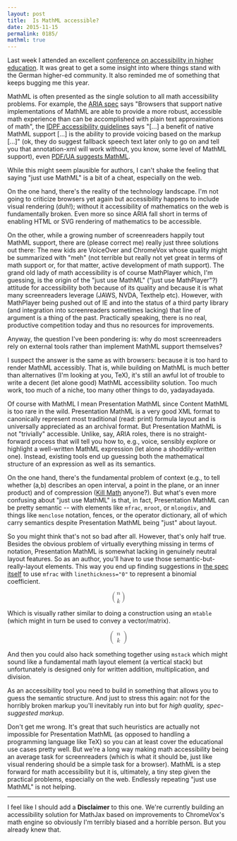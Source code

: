 ```yaml
---
layout: post
title:  Is MathML accessible?
date: 2015-11-15
permalink: 0185/
mathml: true
---
```


Last week I attended an excellent [conference on accessibility in higher education](http://www.studentenwerke.de/de/content/ibs-fachtagung). It was great to get a some insight into where things stand with the German higher-ed community. It also reminded me of something that keeps bugging me this year.

MathML is often presented as the single solution to all math accessibility problems. For example, the [ARIA spec](http://w3c.github.io/aria/aria/aria.html#math) says "Browsers that support native implementations of MathML are able to provide a more robust, accessible math experience than can be accomplished with plain text approximations of math", the [IDPF accessibility guidelines](http://www.idpf.org/accessibility/guidelines/) says "[...] a benefit of native MathML support [...] is the ability to provide voicing based on the markup [...]" (ok, they do suggest fallback speech text later only to go on and tell you that annotation-xml will work without, you know, some level of MathML support), even [PDF/UA suggests MathML](http://www.aiim.org/Research-and-Publications/standards/committees/PDFUA/Technical-Implementation-Guide).

While this might seem plausible for authors, I can't shake the feeling that saying "just use MathML" is a bit of a cheat, especially on the web.

On the one hand, there's the reality of the technology landscape. I'm not going to criticize browsers yet again but accessibility happens to include visual rendering (duh!); without it accessibility of mathematics on the web is fundamentally broken. Even more so since ARIA fall short in terms of enabling HTML or SVG rendering of mathematics to be accessible.

On the other, while a growing number of screenreaders happily tout MathML support, there are (please correct me) really just three solutions out there: The new kids are VoiceOver and ChromeVox whose quality might be summarized with "meh" (not terrible but really not yet great in terms of math support or, for that matter, active development of math support). The grand old lady of math accessibility is of course MathPlayer which, I'm guessing, is the origin of the "just use MathML" ("just use MathPlayer"?) attitude for accessibility both because of its quality and because it is what many screenreaders leverage (JAWS, NVDA, Texthelp etc). However, with MathPlayer being pushed out of IE and into the status of a third party library (and integration into screenreaders sometimes lacking) that line of argument is a thing of the past. Practically speaking, there is no real, productive competition today and thus no resources for improvements.

Anyway, the question I've been pondering is: why do most screenreaders rely on external tools rather than implement MathML support themselves?

I suspect the answer is the same as with browsers: because it is too hard to render MathML accessibly. That is, while building on MathML is much better than alternatives (I'm looking at you, TeX), it's still an awful lot of trouble to write a decent (let alone good) MathML accessibility solution. Too much work, too much of a niche, too many other things to do, yadayadayada.

Of course with MathML I mean Presentation MathML since Content MathML is too rare in the wild. Presentation MathML is a very good XML format to canonically represent most traditional (read: print) formula layout and is universally appreciated as an archival format. But Presentation MathML is not "trivially" accessible. Unlike, say, ARIA roles, there is no straight-forward process that will tell you how to, e.g., voice, sensibly explore or highlight a well-written MathML expression (let alone a shoddily-written one). Instead, existing tools end up guessing both the mathematical structure of an expression as well as its semantics.

On the one hand, there's the fundamental problem of context (e.g., to tell whether (a,b) describes an open interval, a point in the plane, or an inner product) and of compression ([Kill Math](http://worrydream.com/KillMath/) anyone?). But what's even more confusing about "just use MathML" is that, in fact, Presentation MathML can be pretty semantic -- with elements like `mfrac`, `mroot`, or `mlongdiv`, and things like `menclose` notation, fences, or the operator dictionary, all of which carry semantics despite Presentation MathML being "just" about layout.

So you might think that's not so bad after all. However, that's only half true. Besides the obvious problem of virtually everything missing in terms of notation, Presentation MathML is somewhat lacking in genuinely neutral layout features. So as an author, you'll have to use those semantic-but-really-layout elements. This way you end up finding suggestions in [the spec itself](http://www.w3.org/Math/draft-spec/mathml.html#chapter3_id.3.3.2.2) to use `mfrac` with `linethickness="0"` to represent a binomial coefficient.

<math display="block">
  <mo>(</mo>
  <mfrac linethickness="0">
    <mi>n</mi>
    <mi>k</mi>
  </mfrac>
  <mo>)</mo>
</math>

Which is visually rather similar to doing a construction using an `mtable` (which might in turn be used to convey a vector/matrix).

<math display="block">
  <mrow>
      <mo>(</mo>
        <mtable>
          <mtr><mtd><mi>n</mi></mtd></mtr>
          <mtr><mtd><mi>k</mi></mtd></mtr>
        </mtable>
      <mo>)</mo>
  </mrow>
</math>


And then you could also hack something together using `mstack` which might sound like a fundamental math layout element (a vertical stack) but unfortunately is designed only for written addition, multiplication, and division.

As an accessibility tool you need to build in something that allows you to guess the semantic structure. And just to stress this again: not for the horribly broken markup you'll inevitably run into but for *high quality, spec-suggested markup*.

Don't get me wrong. It's great that such heuristics are actually not impossible for Presentation MathML (as opposed to handling a programming language like TeX) so you can at least cover the educational use cases pretty well. But we're a long way making math accessibility being an average task for screenreaders (which is what it should be, just like visual rendering should be a simple task for a browser). MathML is a step forward for math accessibility but it is, ultimately, a tiny step given the practical problems, especially on the web. Endlessly repeating "just use MathML" is not helping.

---

I feel like I should add a **Disclaimer** to this one. We're currently building an accessibility solution for MathJax based on improvements to ChromeVox's math engine so obviously I'm terribly biased and a horrible person. But you already knew that.

